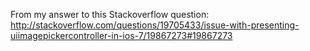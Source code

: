 From my answer to this Stackoverflow question: http://stackoverflow.com/questions/19705433/issue-with-presenting-uiimagepickercontroller-in-ios-7/19867273#19867273